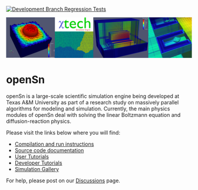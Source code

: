 [![Development Branch Regression Tests](https://github.com/Open-Sn/openSn/actions/workflows/Regression.yaml/badge.svg)](https://github.com/Open-Sn/openSn/actions/workflows/Regression.yaml)

<p align="center">
  <img src="doc/images/CoolPics/banner.png" width="700">
</p>

# openSn #

openSn is a large-scale scientific simulation engine being developed at
Texas A&M University as part of a research study on massively parallel
algorithms for modeling and simulation. Currently, the main physics modules
of openSn deal with solving the linear Boltzmann equation and
diffusion-reaction physics.

Please visit the links below where you will find:

- [Compilation and run instructions](doc/Start_install.md)
- [Source code documentation](doc/Start_source_code_doc.md)
- [User Tutorials](doc/Start_user_tutorials.md)
- [Developer Tutorials](doc/Start_developer_tutorials.md)
- [Simulation Gallery](doc/Gallery.md)

For help, please post on our [Discussions](https://github.com/Open-Sn/openSn/discussions) page.

